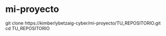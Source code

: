 # mi-proyecto
git clone https://kimberlybetzaig-cyber/mi-proyecto/TU_REPOSITORIO.git
cd TU_REPOSITORIO
